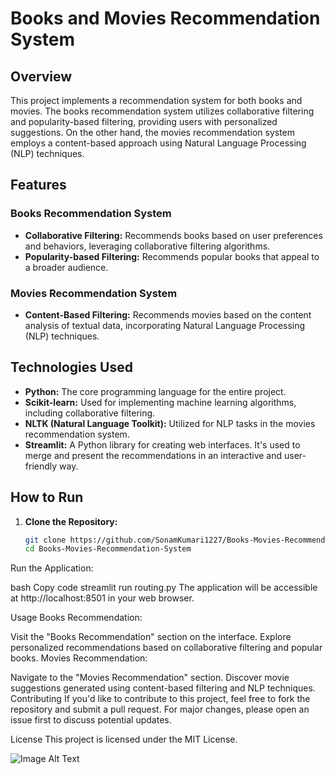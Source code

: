 # Books and Movies Recommendation System

## Overview

This project implements a recommendation system for both books and movies. The books recommendation system utilizes collaborative filtering and popularity-based filtering, providing users with personalized suggestions. On the other hand, the movies recommendation system employs a content-based approach using Natural Language Processing (NLP) techniques.

## Features

### Books Recommendation System

- **Collaborative Filtering:** Recommends books based on user preferences and behaviors, leveraging collaborative filtering algorithms.
- **Popularity-based Filtering:** Recommends popular books that appeal to a broader audience.

### Movies Recommendation System

- **Content-Based Filtering:** Recommends movies based on the content analysis of textual data, incorporating Natural Language Processing (NLP) techniques.

## Technologies Used

- **Python:** The core programming language for the entire project.
- **Scikit-learn:** Used for implementing machine learning algorithms, including collaborative filtering.
- **NLTK (Natural Language Toolkit):** Utilized for NLP tasks in the movies recommendation system.
- **Streamlit:** A Python library for creating web interfaces. It's used to merge and present the recommendations in an interactive and user-friendly way.

## How to Run

1. **Clone the Repository:**
   ```bash
   git clone https://github.com/SonamKumari1227/Books-Movies-Recommendation-System/
   cd Books-Movies-Recommendation-System

Run the Application:

bash
Copy code
streamlit run routing.py
The application will be accessible at http://localhost:8501 in your web browser.

Usage
Books Recommendation:

Visit the "Books Recommendation" section on the interface.
Explore personalized recommendations based on collaborative filtering and popular books.
Movies Recommendation:

Navigate to the "Movies Recommendation" section.
Discover movie suggestions generated using content-based filtering and NLP techniques.
Contributing
If you'd like to contribute to this project, feel free to fork the repository and submit a pull request. For major changes, please open an issue first to discuss potential updates.

License
This project is licensed under the MIT License.


![Image Alt Text](/graphics/pic1.png)

